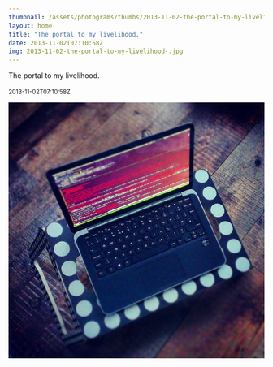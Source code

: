 ```yaml
---
thumbnail: /assets/photograms/thumbs/2013-11-02-the-portal-to-my-livelihood-.jpg
layout: home
title: "The portal to my livelihood."
date: 2013-11-02T07:10:58Z
img: 2013-11-02-the-portal-to-my-livelihood-.jpg
---
```


The portal to my livelihood.

<small>2013-11-02T07:10:58Z</small>

![The portal to my livelihood.](2013-11-02-the-portal-to-my-livelihood-.jpg)
